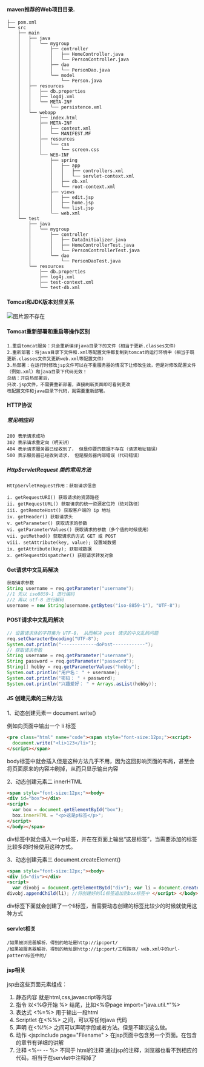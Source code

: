 #### maven推荐的Web项目目录.
```
├── pom.xml
└── src
    ├── main
    │   ├── java
    │   │   └── mygroup
    │   │       ├── controller
    │   │       │   ├── HomeController.java
    │   │       │   └── PersonController.java
    │   │       ├── dao
    │   │       │   └── PersonDao.java
    │   │       └── model
    │   │           └── Person.java
    │   ├── resources
    │   │   ├── db.properties
    │   │   ├── log4j.xml
    │   │   └── META-INF
    │   │       └── persistence.xml
    │   └── webapp
    │       ├── index.html
    │       ├── META-INF
    │       │   ├── context.xml
    │       │   └── MANIFEST.MF
    │       ├── resources
    │       │   └── css
    │       │       └── screen.css
    │       └── WEB-INF
    │           ├── spring
    │           │   ├── app
    │           │   │   ├── controllers.xml
    │           │   │   └── servlet-context.xml
    │           │   ├── db.xml
    │           │   └── root-context.xml
    │           ├── views
    │           │   ├── edit.jsp
    │           │   ├── home.jsp
    │           │   └── list.jsp
    │           └── web.xml
    └── test
        ├── java
        │   └── mygroup
        │       ├── controller
        │       │   ├── DataInitializer.java
        │       │   ├── HomeControllerTest.java
        │       │   └── PersonControllerTest.java
        │       └── dao
        │           └── PersonDaoTest.java
        └── resources
            ├── db.properties
            ├── log4j.xml
            ├── test-context.xml
            └── test-db.xml
```

#### Tomcat和JDK版本对应关系
![图片源不存在](https://images2017.cnblogs.com/blog/1116722/201708/1116722-20170831115152874-1854282450.png)

#### Tomcat重新部署和重启等操作区别
```
1.重启tomcat服务：只会重新编译java目录下的文件（相当于更新.classes文件）
2.重新部署：将java目录下文件和.xml等配置文件都复制到tomcat的运行环境中（相当于既更新.classes文件又更新web.xml等配置文件）
3.热部署：在运行时修改jsp文件可以在不重服务器的情况下让修改生效，但是对修改配置文件（例如.xml）和java目录下代码无效！
总结：开启热部署后，
只改.jsp文件，不需要重新部署，直接刷新页面即可看到更改
改配置文件和java目录下代码，就需要重新部署。
```
#### HTTP协议
##### 常见响应码
    200 表示请求成功
    302 表示请求重定向（明天讲）
    404 表示请求服务器已经收到了， 但是你要的数据不存在（请求地址错误）
    500 表示服务器已经收到请求， 但是服务器内部错误（代码错误）
##### HttpServletRequest 类的常用方法
    HttpServletRequest作用：获取请求信息

    i. getRequestURI() 获取请求的资源路径
    ii. getRequestURL() 获取请求的统一资源定位符（绝对路径）
    iii. getRemoteHost() 获取客户端的 ip 地址
    iv. getHeader() 获取请求头
    v. getParameter() 获取请求的参数
    vi. getParameterValues() 获取请求的参数（多个值的时候使用）
    vii. getMethod() 获取请求的方式 GET 或 POST
    viii. setAttribute(key, value); 设置域数据
    ix. getAttribute(key); 获取域数据
    x. getRequestDispatcher() 获取请求转发对象


#### Get请求中文乱码解决
```java
获取请求参数
String username = req.getParameter("username");
//1 先以 iso8859-1 进行编码
//2 再以 utf-8 进行解码
username = new String(username.getBytes("iso-8859-1"), "UTF-8");
```
#### POST请求中文乱码解决
```java
// 设置请求体的字符集为 UTF-8， 从而解决 post 请求的中文乱码问题
req.setCharacterEncoding("UTF-8");
System.out.println("-------------doPost------------");
// 获取请求参数
String username = req.getParameter("username");
String password = req.getParameter("password");
String[] hobby = req.getParameterValues("hobby");
System.out.println("用户名： " + username);
System.out.println("密码： " + password);
System.out.println("兴趣爱好： " + Arrays.asList(hobby));
```
#### JS 创建元素的三种方法
1、动态创建元素一 document.write()

例如向页面中输出一个 li 标签
```html
<pre class="html" name="code"><span style="font-size:12px;"><script>
  document.write("<li>123</li>");
</script></span>
```
body标签中就会插入但是这种方法几乎不用，因为这回影响页面的布局，甚至会将页面原来的内容冲刷掉，从而只显示输出内容

2、动态创建元素二 innerHTML

```html
<span style="font-size:12px;"><body>
<div id="box"></div>
<script>
  var box = document.getElementById("box");
  box.innerHTML = "<p>这是p标签</p>";
</script>
</body></span>
```
div标签中就会插入一个p标签，并在在页面上输出“这是标签”，当需要添加的标签比较多的时候使用这种方式。

3、动态创建元素三 document.createElement()

```html
<span style="font-size:12px;"><body>
<div id="div"></div>
<script>
  var divobj = document.getElementById("div"); var li = document.createElement("li"); //创建一个li标签 li.innerHTML = "123"; //给li标签赋值
divobj.appendChild(li); //将创建好的li标签追加到box标签中 </script> </body></span>
```
div标签下面就会创建了一个li标签，当需要动态创建的标签比较少的时候就使用这种方式

#### servlet相关
    /如果被浏览器解析，得到的地址是http://ip:port/
    /如果被服务器解析，得到的地址是http://ip:port/工程路径/ web.xml中的url-pattern标签中的/

#### jsp相关
jsp由这些页面元素组成：
1. 静态内容
就是html,css,javascript等内容
2. 指令
以<%@开始 %> 结尾，比如<%@page import="java.util.*"%>
3. 表达式 <%=%>
用于输出一段html
4. Scriptlet
在<%%> 之间，可以写任何java 代码
5. 声明
在<%!%> 之间可以声明字段或者方法。但是不建议这么做。
6. 动作
<jsp:include page="Filename" > 在jsp页面中包含另一个页面。在包含的章节有详细的讲解
7. 注释 <%-- -- %>
不同于 html的注释 <!-- --> 通过jsp的注释，浏览器也看不到相应的代码，相当于在servlet中注释掉了